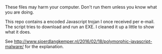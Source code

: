 These files may harm your computer. Don't run them unless you know what you are doing.

This repo contains a encoded Javascript trojan I once received per e-mail. The script tries to download and run an EXE. I cleaned it up a little to show what it does.

See http://www.sjoerdlangkemper.nl/2016/02/18/polymorphic-javascript-malware/ for the explanation.
